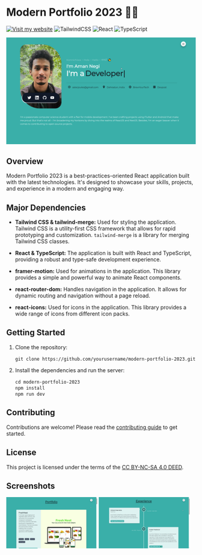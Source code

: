 # Modern Portfolio 2023 🧱🌄

[![Visit my website](https://img.shields.io/badge/Visit-Website-green)](https://asterjoules.netlify.app)
![TailwindCSS](https://img.shields.io/badge/-TailwindCSS-38B2AC?style=flat-square&logo=tailwind-css&logoColor=white)
![React](https://img.shields.io/badge/-React-61DAFB?style=flat-square&logo=react&logoColor=black)
![TypeScript](https://img.shields.io/badge/-TypeScript-3178C6?style=flat-square&logo=typescript&logoColor=white)

![](./screenshots/1.png)

## Overview

Modern Portfolio 2023 is a best-practices-oriented React application built with the latest technologies. It's designed to showcase your skills, projects, and experience in a modern and engaging way.

## Major Dependencies

- **Tailwind CSS & tailwind-merge:** Used for styling the application. Tailwind CSS is a utility-first CSS framework that allows for rapid prototyping and customization. `tailwind-merge` is a library for merging Tailwind CSS classes.

- **React & TypeScript:** The application is built with React and TypeScript, providing a robust and type-safe development experience.

- **framer-motion:** Used for animations in the application. This library provides a simple and powerful way to animate React components.

- **react-router-dom:** Handles navigation in the application. It allows for dynamic routing and navigation without a page reload.

- **react-icons:** Used for icons in the application. This library provides a wide range of icons from different icon packs.

## Getting Started

1. Clone the repository:
   ```
   git clone https://github.com/yourusername/modern-portfolio-2023.git
   ```
2. Install the dependencies and run the server:
   ```
   cd modern-portfolio-2023
   npm install
   npm run dev
   ```

## Contributing

Contributions are welcome! Please read the [contributing guide](CONTRIBUTING.md) to get started.

## License

This project is licensed under the terms of the [CC BY-NC-SA 4.0 DEED](LICENSE).

## Screenshots

<p float="left">
  <img src="./screenshots/2.png" width="48%" />
  <img src="./screenshots/3.png" width="48%" /> 
</p>
